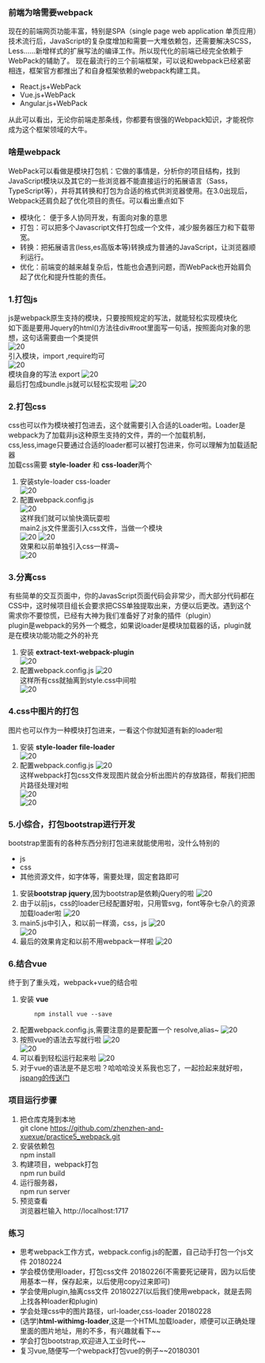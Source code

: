 ### 前端为啥需要webpack
现在的前端网页功能丰富，特别是SPA（single page web application 单页应用）技术流行后，JavaScript的复杂度增加和需要一大堆依赖包，还需要解决SCSS，Less……新增样式的扩展写法的编译工作。所以现代化的前端已经完全依赖于WebPack的辅助了。
现在最流行的三个前端框架，可以说和webpack已经紧密相连，框架官方都推出了和自身框架依赖的webpack构建工具。

- React.js+WebPack
- Vue.js+WebPack
- Angular.js+WebPack

从此可以看出，无论你前端走那条线，你都要有很强的Webpack知识，才能祝你成为这个框架领域的大牛。

### 啥是webpack
WebPack可以看做是模块打包机：它做的事情是，分析你的项目结构，找到JavaScript模块以及其它的一些浏览器不能直接运行的拓展语言（Sass，TypeScript等），并将其转换和打包为合适的格式供浏览器使用。在3.0出现后，Webpack还肩负起了优化项目的责任。可以看出重点如下

- 模块化： 便于多人协同开发，有面向对象的意思
- 打包：可以把多个Javascript文件打包成一个文件，减少服务器压力和下载带宽。
- 转换：把拓展语言(less,es高版本等)转换成为普通的JavaScript，让浏览器顺利运行。
- 优化：前端变的越来越复杂后，性能也会遇到问题，而WebPack也开始肩负起了优化和提升性能的责任。

### 1.打包js
js是webpack原生支持的模块，只要按照规定的写法，就能轻松实现模块化<br />
如下面是要用Jquery的html()方法往div#root里面写一句话，按照面向对象的思想，这句话需要由一个类提供<br />
![20](https://raw.githubusercontent.com/wiki/sodyxiezhen/practice3_less/30.png)<br />
引入模块，import ,require均可<br />
![20](https://raw.githubusercontent.com/wiki/sodyxiezhen/practice3_less/31.png)<br />
模块自身的写法 export 
![20](https://raw.githubusercontent.com/wiki/sodyxiezhen/practice3_less/32.png)<br />
最后打包成bundle.js就可以轻松实现啦
![20](https://raw.githubusercontent.com/wiki/sodyxiezhen/practice3_less/33.png)<br />

### 2.打包css
css也可以作为模块被打包进去，这个就需要引入合适的Loader啦。Loader是webpack为了加载非js这种原生支持的文件，弄的一个加载机制，css,less,image只要通过合适的loader都可以被打包进来，你可以理解为加载适配器<br />
加载css需要 **style-loader** 和 **css-loader**两个<br />
1. 安装style-loader css-loader<br />
![20](https://raw.githubusercontent.com/wiki/sodyxiezhen/practice3_less/40.png)<br />
2. 配置webpack.config.js<br />
![20](https://raw.githubusercontent.com/wiki/sodyxiezhen/practice3_less/41.png)<br />
这样我们就可以愉快滴玩耍啦<br />
main2.js文件里面引入css文件，当做一个模块<br />
![20](https://raw.githubusercontent.com/wiki/sodyxiezhen/practice3_less/42.png)
![20](https://raw.githubusercontent.com/wiki/sodyxiezhen/practice3_less/43.png)<br />
效果和以前单独引入css一样滴~<br />
![20](https://raw.githubusercontent.com/wiki/sodyxiezhen/practice3_less/44.png)<br />

### 3.分离css
有些简单的交互页面中，你的JavasScript页面代码会非常少，而大部分代码都在CSS中，这时候项目组长会要求把CSS单独提取出来，方便以后更改。遇到这个需求你不要惊慌，已经有大神为我们准备好了对象的插件（plugin）<br />
plugin是webpack的另外一个概念，如果说loader是模块加载器的话，plugin就是在模块功能功能之外的补充
1. 安装 **extract-text-webpack-plugin** <br />
![20](https://raw.githubusercontent.com/wiki/sodyxiezhen/practice3_less/52.png)<br />
2. 配置webpack.config.js
![20](https://raw.githubusercontent.com/wiki/sodyxiezhen/practice3_less/51.png)<br />
这样所有css就抽离到style.css中间啦<br />
![20](https://raw.githubusercontent.com/wiki/sodyxiezhen/practice3_less/53.png)<br />

### 4.css中图片的打包
图片也可以作为一种模块打包进来，一看这个你就知道有新的loader啦<br />
1. 安装 **style-loader** **file-loader** <br />
![20](https://raw.githubusercontent.com/wiki/sodyxiezhen/practice3_less/61.png)<br />
2. 配置webpack.config.js
![20](https://raw.githubusercontent.com/wiki/sodyxiezhen/practice3_less/62.png)<br />
这样webpack打包css文件发现图片就会分析出图片的存放路径，帮我们把图片路径处理对啦<br />
![20](https://raw.githubusercontent.com/wiki/sodyxiezhen/practice3_less/63.png)<br />
![20](https://raw.githubusercontent.com/wiki/sodyxiezhen/practice3_less/64.png)<br />

### 5.小综合，打包bootstrap进行开发
bootstrap里面有的各种东西分别打包进来就能使用啦，没什么特别的
- js
- css
- 其他资源文件，如字体等，需要处理，固定套路即可

1. 安装**bootstrap** **jquery**,因为bootstrap是依赖jQuery的啦
![20](https://raw.githubusercontent.com/wiki/sodyxiezhen/practice3_less/71.png)<br />
2. 由于以前js，css的loader已经配置好啦，只用管svg，font等杂七杂八的资源加载loader啦
![20](https://raw.githubusercontent.com/wiki/sodyxiezhen/practice3_less/72.png)<br />
3. main5.js中引入，和以前一样滴，css，js
![20](https://raw.githubusercontent.com/wiki/sodyxiezhen/practice3_less/74.png)<br />
![20](https://raw.githubusercontent.com/wiki/sodyxiezhen/practice3_less/73.png)<br />
4. 最后的效果肯定和以前不用webpack一样啦
![20](https://raw.githubusercontent.com/wiki/sodyxiezhen/practice3_less/75.png)<br />

### 6.结合vue
终于到了重头戏，webpack+vue的结合啦
1. 安装 **vue**<br />
	```
		npm install vue --save
	```
2. 配置webpack.config.js,需要注意的是要配置一个 resolve,alias~
	![20](https://raw.githubusercontent.com/wiki/sodyxiezhen/practice3_less/81.png)<br />
3. 按照vue的语法去写就行啦
	![20](https://raw.githubusercontent.com/wiki/sodyxiezhen/practice3_less/82.png)<br />
	![20](https://raw.githubusercontent.com/wiki/sodyxiezhen/practice3_less/83.png)<br />
4. 可以看到轻松运行起来啦
	![20](https://raw.githubusercontent.com/wiki/sodyxiezhen/practice3_less/84.png)<br />
5. 对于vue的语法是不是忘啦？哈哈哈没关系我也忘了，一起捡起来就好啦，[jspang的传送门](http://jspang.com/2018/01/21/vue-timeline/)

### 项目运行步骤
1. 把仓库克隆到本地<br />
	git clone https://github.com/zhenzhen-and-xuexue/practice5_webpack.git
2. 安装依赖包<br />
	npm install
3. 构建项目，webpack打包<br />
	npm run build
4. 运行服务器，<br />
	npm run server 
5. 预览查看<br />
	浏览器栏输入 http://localhost:1717

### 练习
- 思考webpack工作方式，webpack.config.js的配置，自己动手打包一个js文件 20180224
- 学会模仿使用loader，打包css文件 20180226(不需要死记硬背，因为以后使用基本一样，保存起来，以后使用copy过来即可)
- 学会使用plugin,抽离css文件 20180227(以后我们使用webpack，就是去网上找各种loader和plugin)
- 学会处理css中的图片路径，url-loader,css-loader 20180228
- (选学)**html-withimg-loader**,这是一个HTML加载loader，顺便可以正确处理里面的图片地址，用的不多，有兴趣就看下~~
- 学会打包bootstrap,欢迎进入工业时代~~
- 复习vue,随便写一个webpack打包vue的例子~~20180301